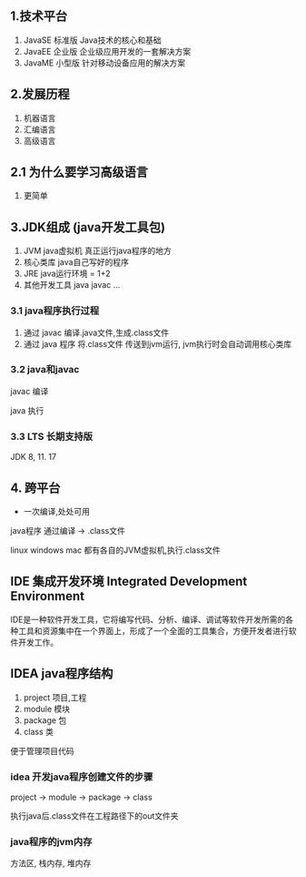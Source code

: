## 1.技术平台

1. JavaSE 标准版 Java技术的核心和基础
2. JavaEE 企业版 企业级应用开发的一套解决方案
3. JavaME 小型版 针对移动设备应用的解决方案

## 2.发展历程

1. 机器语言
2. 汇编语言
3. 高级语言

## 2.1 为什么要学习高级语言

1. 更简单

## 3.JDK组成 (java开发工具包)

1. JVM java虚拟机 真正运行java程序的地方
2. 核心类库 java自己写好的程序
3. JRE java运行环境 = 1+2
4. 其他开发工具 java javac ...

### 3.1 java程序执行过程

1. 通过 javac 编译.java文件,生成.class文件
2. 通过 java 程序 将.class文件 传送到jvm运行, jvm执行时会自动调用核心类库

### 3.2 java和javac

javac 编译

java 执行

### 3.3 LTS 长期支持版
JDK 8, 11. 17

## 4. 跨平台

- 一次编译,处处可用

java程序 通过编译 -> .class文件

linux windows mac 都有各自的JVM虚拟机,执行.class文件

## IDE 集成开发环境 Integrated Development Environment

IDE是一种软件开发工具，它将编写代码、分析、编译、调试等软件开发所需的各种工具和资源集中在一个界面上，形成了一个全面的工具集合，方便开发者进行软件开发工作。


## IDEA java程序结构

1. project 项目,工程
2. module 模块
3. package 包
4. class 类

便于管理项目代码

### idea 开发java程序创建文件的步骤

project -> module -> package -> class

执行java后.class文件在工程路径下的out文件夹

### java程序的jvm内存

方法区, 栈内存, 堆内存
